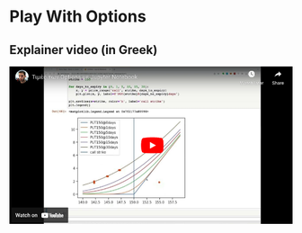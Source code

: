 # Play With Options

## Explainer video (in Greek)

[![](images/youtube.png)](https://www.youtube.com/watch?v=BKC0M4R2VBo)

